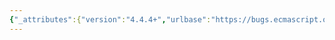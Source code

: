 ```yaml
---
{"_attributes":{"version":"4.4.4+","urlbase":"https://bugs.ecmascript.org/","maintainer":"dherman@mozilla.com"},"bug":{"bug_id":3702,"creation_ts":"2015-01-31 06:51:00 -0800","short_desc":"19.1.3.3 Object.prototype.isPrototypeOf: Typo \"if\" -> \"If\" step 4.b","delta_ts":"2015-02-02 18:39:02 -0800","product":"Draft for 6th Edition","component":"editorial issue","version":"Rev 31: January 15, 2015 Draft","rep_platform":"All","op_sys":"All","bug_status":"RESOLVED","resolution":"FIXED","priority":"Normal","bug_severity":"normal","everconfirmed":true,"reporter":{"uid":"andrebargull","name":"André Bargull"},"assigned_to":{"uid":"allen","name":"Allen Wirfs-Brock"},"long_desc":[{"commentid":11775,"comment_count":0,"who":{"uid":"andrebargull","name":"André Bargull"},"bug_when":"2015-01-31 06:51:55 -0800","thetext":"19.1.3.3 Object.prototype.isPrototypeOf ( V )\n\n\nUse upper case \"If\" in step 4b"},{"commentid":11800,"comment_count":1,"who":{"uid":"allen","name":"Allen Wirfs-Brock"},"bug_when":"2015-01-31 13:19:28 -0800","thetext":"fixed in rev32 editor's draft"},{"commentid":12022,"comment_count":2,"who":{"uid":"allen","name":"Allen Wirfs-Brock"},"bug_when":"2015-02-02 18:39:02 -0800","thetext":"fixed in rev32 draft"}]}}
---
```


